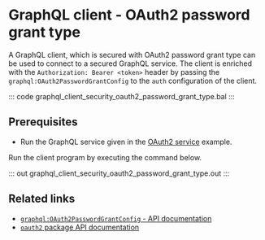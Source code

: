 # GraphQL client - OAuth2 password grant type

A GraphQL client, which is secured with OAuth2 password grant type can be used to connect to a secured GraphQL service. The client is enriched with the `Authorization: Bearer <token>` header by passing the `graphql:OAuth2PasswordGrantConfig` to the `auth` configuration of the client.

::: code graphql_client_security_oauth2_password_grant_type.bal :::

## Prerequisites
- Run the GraphQL service given in the [OAuth2 service](/learn/by-example/graphql-service-oauth2/) example.

Run the client program by executing the command below.

::: out graphql_client_security_oauth2_password_grant_type.out :::

## Related links
- [`graphql:OAuth2PasswordGrantConfig` - API documentation](https://lib.ballerina.io/ballerina/graphql/latest/records/OAuth2PasswordGrantConfig)
- [`oauth2` package API documentation](https://lib.ballerina.io/ballerina/oauth2/latest/)
